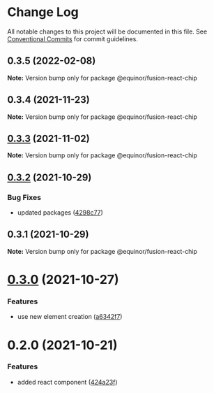 # Change Log

All notable changes to this project will be documented in this file.
See [Conventional Commits](https://conventionalcommits.org) for commit guidelines.

## 0.3.5 (2022-02-08)

**Note:** Version bump only for package @equinor/fusion-react-chip





## 0.3.4 (2021-11-23)

**Note:** Version bump only for package @equinor/fusion-react-chip





## [0.3.3](https://github.com/equinor/fusion-react-components/compare/@equinor/fusion-react-chip@0.3.2...@equinor/fusion-react-chip@0.3.3) (2021-11-02)

**Note:** Version bump only for package @equinor/fusion-react-chip





## [0.3.2](https://github.com/equinor/fusion-react-components/compare/@equinor/fusion-react-chip@0.3.1...@equinor/fusion-react-chip@0.3.2) (2021-10-29)


### Bug Fixes

* updated packages ([4298c77](https://github.com/equinor/fusion-react-components/commit/4298c778c4c5385398a92d8b71feee3b17ba64c0))





## 0.3.1 (2021-10-29)

**Note:** Version bump only for package @equinor/fusion-react-chip





# [0.3.0](https://github.com/equinor/fusion-react-components/compare/@equinor/fusion-react-chip@0.2.0...@equinor/fusion-react-chip@0.3.0) (2021-10-27)


### Features

* use new element creation ([a6342f7](https://github.com/equinor/fusion-react-components/commit/a6342f70dade964ef4ff173d12f0457178a3a69a))





# 0.2.0 (2021-10-21)


### Features

* added react component ([424a23f](https://github.com/equinor/fusion-react-components/commit/424a23f0f9d5ad8139e1649e818b84893ceed4ee))
